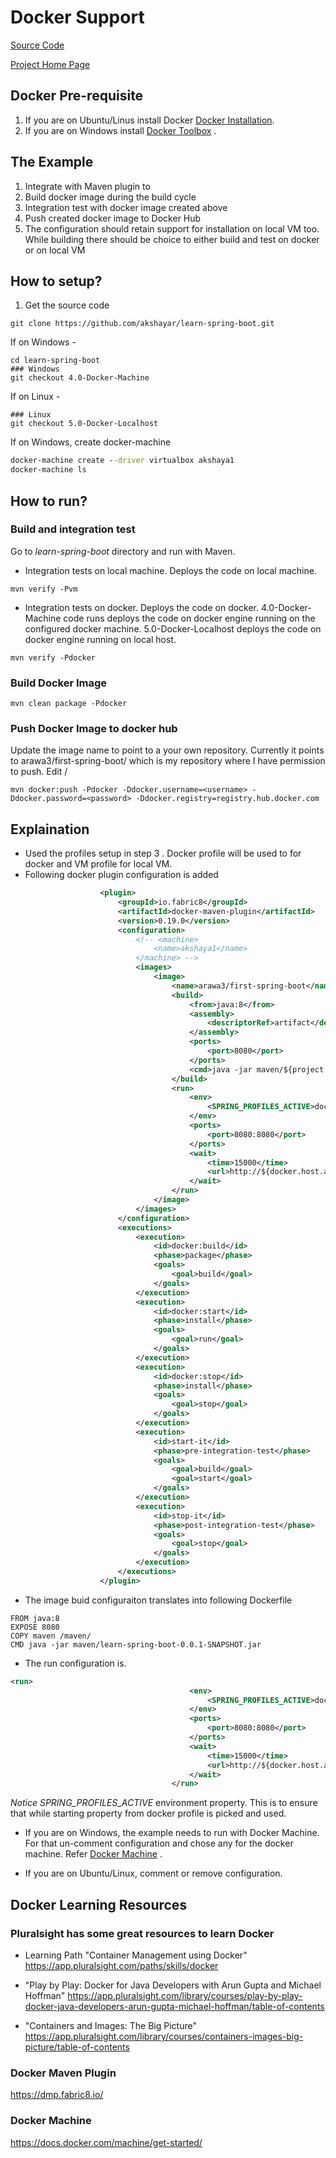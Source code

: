 # Docker Support 
[Source Code](https://github.com/akshayar/learn-spring-boot)

[Project Home Page](https://github.com/akshayar/learn-spring-boot)

## Docker Pre-requisite

1. If you are on Ubuntu/Linus install Docker [Docker Installation](https://docs.docker.com/engine/installation/linux/).
2. If you are on Windows install [Docker Toolbox](https://www.docker.com/products/docker-toolbox) .


## The Example

1. Integrate with Maven plugin to 
  1. Build docker image during the build cycle
  2. Integration test with docker image created above
  3. Push created docker image to Docker Hub
2. The configuration should retain support for installation on local VM too. While building there should be choice to either build and test on docker or on local VM

## How to setup?

1. Get the source code
```shell
git clone https://github.com/akshayar/learn-spring-boot.git
```
If on Windows -
```shell
cd learn-spring-boot
### Windows
git checkout 4.0-Docker-Machine
```
If on Linux -
```shell
### Linux 
git checkout 5.0-Docker-Localhost
```
If on Windows, create docker-machine
```cmd
docker-machine create --driver virtualbox akshaya1
docker-machine ls
```
## How to run?
### Build and integration test
Go to *learn-spring-boot* directory and run with Maven. 
* Integration tests on local machine. Deploys the code on local machine. 
```
mvn verify -Pvm
```
* Integration tests on docker. Deploys the code on docker. 4.0-Docker-Machine code runs deploys the code on docker engine running on the configured docker machine. 5.0-Docker-Localhost deploys the code on docker engine running on local host.
```
mvn verify -Pdocker
```
### Build Docker Image
```
mvn clean package -Pdocker

```
### Push Docker Image to docker hub

Update the image name to point to a your own repository. Currently it points to arawa3/first-spring-boot/ which is my repository where I have permission to push. Edit <image>/<name> 

```
mvn docker:push -Pdocker -Ddocker.username=<username> -Ddocker.password=<password> -Ddocker.registry=registry.hub.docker.com
```

## Explaination

- Used the profiles setup in step 3 . Docker profile will be used to for docker and VM profile for local VM. 
- Following docker plugin configuration is added
```xml
					<plugin>
						<groupId>io.fabric8</groupId>
						<artifactId>docker-maven-plugin</artifactId>
						<version>0.19.0</version>
						<configuration>
							<!-- <machine>
								<name>akshaya1</name>
							</machine> -->
							<images>
								<image>
									<name>arawa3/first-spring-boot</name>
									<build>
										<from>java:8</from>
										<assembly>
											<descriptorRef>artifact</descriptorRef>
										</assembly>
										<ports>
											<port>8080</port>
										</ports>
										<cmd>java -jar maven/${project.name}-${project.version}.jar</cmd>
									</build>
									<run>
										<env>
											<SPRING_PROFILES_ACTIVE>docker</SPRING_PROFILES_ACTIVE>
										</env>
										<ports>
											<port>8080:8080</port>
										</ports>
										<wait>
											<time>15000</time>
											<url>http://${docker.host.address}:8080/security/ping</url>
										</wait>
									</run>
								</image>
							</images>
						</configuration>
						<executions>
							<execution>
								<id>docker:build</id>
								<phase>package</phase>
								<goals>
									<goal>build</goal>
								</goals>
							</execution>
							<execution>
								<id>docker:start</id>
								<phase>install</phase>
								<goals>
									<goal>run</goal>
								</goals>
							</execution>
							<execution>
								<id>docker:stop</id>
								<phase>install</phase>
								<goals>
									<goal>stop</goal>
								</goals>
							</execution>
							<execution>
								<id>start-it</id>
								<phase>pre-integration-test</phase>
								<goals>
									<goal>build</goal>
									<goal>start</goal>
								</goals>
							</execution>
							<execution>
								<id>stop-it</id>
								<phase>post-integration-test</phase>
								<goals>
									<goal>stop</goal>
								</goals>
							</execution>
						</executions>
					</plugin>

```
- The image buid configuraiton translates into following Dockerfile
```
FROM java:8
EXPOSE 8080
COPY maven /maven/
CMD java -jar maven/learn-spring-boot-0.0.1-SNAPSHOT.jar

```
-  The run configuration is.  
```xml
<run>
										<env>
											<SPRING_PROFILES_ACTIVE>docker</SPRING_PROFILES_ACTIVE>
										</env>
										<ports>
											<port>8080:8080</port>
										</ports>
										<wait>
											<time>15000</time>
											<url>http://${docker.host.address}:8080/security/ping</url>
										</wait>
									</run>
```
*Notice  SPRING_PROFILES_ACTIVE* environment property. This is to ensure that while starting property from docker profile is picked and used.

- If you are on Windows, the example needs to run with Docker Machine. For that un-comment  <machine> configuration and chose any for the docker machine. Refer [Docker Machine](https://docs.docker.com/machine/overview/) . 

- If you are on Ubuntu/Linux, comment or remove <machine> configuration. 


## Docker Learning Resources

### Pluralsight has some great resources to learn Docker

* Learning Path "Container Management using Docker" https://app.pluralsight.com/paths/skills/docker

* "Play by Play: Docker for Java Developers with Arun Gupta and Michael Hoffman" https://app.pluralsight.com/library/courses/play-by-play-docker-java-developers-arun-gupta-michael-hoffman/table-of-contents

* "Containers and Images: The Big Picture" https://app.pluralsight.com/library/courses/containers-images-big-picture/table-of-contents

### Docker Maven Plugin

https://dmp.fabric8.io/

### Docker Machine

https://docs.docker.com/machine/get-started/
